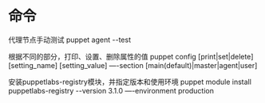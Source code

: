 # 命令
代理节点手动测试
puppet agent --test 

根据不同的部分，打印、设置、删除属性的值
puppet config \[print|set|delete] \[setting\_name] \[setting\_value] —-section \[main(default)|master|agent|user]

安装puppetlabs-registry模块，并指定版本和使用环境
puppet module install puppetlabs-registry --version 3.1.0 —-environment production